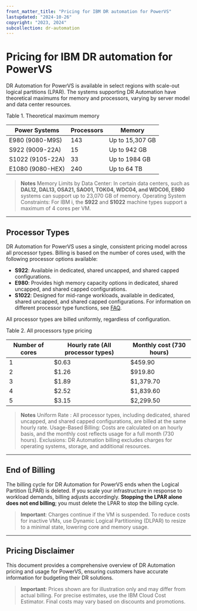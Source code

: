 ```yaml
---
front_matter_title: "Pricing for IBM DR automation for PowerVS"
lastupdated: "2024-10-26"
copyright: "2023, 2024"
subcollection: dr-automation
---
```


# Pricing for IBM DR automation for PowerVS

DR Automation for PowerVS is available in select regions with scale-out logical partitions (LPAR). The systems supporting DR Automation have theoretical maximums for memory and processors, varying by server model and data center resources.

Table 1. Theoretical maximum memory

| Power Systems         | Processors | Memory            |
|-----------------------|------------|-------------------|
| E980 (9080-M9S)       | 143        | Up to 15,307 GB  |
| S922 (9009-22A)       | 15         | Up to 942 GB     |
| S1022 (9105-22A)      | 33         | Up to 1984 GB    |
| E1080 (9080-HEX)      | 240        | Up to 64 TB      |

> **Notes**
    Memory Limits by Data Center: In certain data centers, such as **DAL12, DAL13, OSA21, SAO01, TOK04, WDC04, and WDC06, E980** systems can support up to 23,070 GB of memory.
    Operating System Constraints: For IBM i, the **S922** and **S1022** machine types support a maximum of 4 cores per VM.

---

## Processor Types

DR Automation for PowerVS uses a single, consistent pricing model across all processor types. Billing is based on the number of cores used, with the following processor options available:

- **S922**: Available in dedicated, shared uncapped, and shared capped configurations.
- **E980**: Provides high memory capacity options in dedicated, shared uncapped, and shared capped configurations.
- **S1022**: Designed for mid-range workloads, available in dedicated, shared uncapped, and shared capped configurations.
For information on different processor type functions, see [FAQ]().

All processor types are billed uniformly, regardless of configuration.

Table 2. All processors type pricing

| Number of cores | Hourly rate (All processor types) | Monthly cost (730 hours) |
|-----------------|-----------------------------------|---------------------------|
| 1               | $0.63                             | $459.90                   |
| 2               | $1.26                             | $919.80                   |
| 3               | $1.89                             | $1,379.70                 |
| 4               | $2.52                             | $1,839.60                 |
| 5               | $3.15                             | $2,299.50                 |

   > **Notes**
    Uniform Rate : All processor types, including dedicated, shared uncapped, and shared capped configurations, are billed at the same hourly rate.
    Usage-Based Billing: Costs are calculated on an hourly basis, and the monthly cost reflects usage for a full month (730 hours).
    Exclusions: DR Automation billing excludes charges for operating systems, storage, and additional resources.

---

## End of Billing

The billing cycle for DR Automation for PowerVS ends when the Logical Partition (LPAR) is deleted. If you scale your infrastructure in response to workload demands, billing adjusts accordingly. **Stopping the LPAR alone does not end billing**; you must delete the LPAR to stop the billing cycle.

> **Important**:
Charges continue if the VM is suspended. To reduce costs for inactive VMs, use Dynamic Logical Partitioning (DLPAR) to resize to a minimal state, lowering core and memory usage.

---

## Pricing Disclaimer

This document provides a comprehensive overview of DR Automation pricing and usage for PowerVS, ensuring customers have accurate information for budgeting their DR solutions.

> **Important**:
Prices shown are for illustration only and may differ from actual billing. For precise estimates, use the IBM Cloud Cost Estimator. Final costs may vary based on discounts and promotions.
